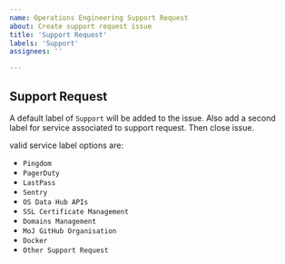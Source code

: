 ```yaml
---
name: Operations Engineering Support Request
about: Create support request issue
title: 'Support Request'
labels: 'Support'
assignees: ''

---
```


## Support Request

A default label of `Support` will be added to the issue. Also add a second label for service associated to support request.  Then close issue.

valid service label options are:
- `Pingdom`
- `PagerDuty`
- `LastPass`
- `Sentry`
- `OS Data Hub APIs`
- `SSL Certificate Management`
- `Domains Management`
- `MoJ GitHub Organisation`
- `Docker`
- `Other Support Request`
